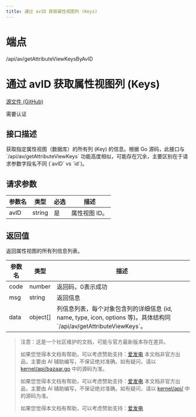 ```yaml
---
title: 通过 avID 获取属性视图列 (Keys)
---
```

# 端点

/api/av/getAttributeViewKeysByAvID

# 通过 avID 获取属性视图列 (Keys)

[源文件 (GitHub)](https://github.com/siyuan-note/siyuan/blob/master/kernel/api/av.go#L54 "查看源文件")

需要认证

## 接口描述

获取指定属性视图（数据库）的所有列 (Key) 的信息。根据 Go 源码，此接口与 \`/api/av/getAttributeViewKeys\` 功能高度相似，可能存在冗余，主要区别在于请求参数字段名不同 (\`avID\` vs \`id\`)。

## 请求参数

| 参数名 | 类型 | 必选 | 描述 |
| --- | --- | --- | --- |
| avID | string | 是 | 属性视图 ID。 |

## 返回值

返回属性视图的所有列信息列表。

| 参数名 | 类型 | 描述 |
| --- | --- | --- |
| code | number | 返回码，0表示成功 |
| msg | string | 返回信息 |
| data | object\[\] | 列信息列表，每个对象包含列的详细信息 (id, name, type, icon, options 等)。具体结构同 \`/api/av/getAttributeViewKeys\`。 |

> 注意：这是一个社区维护的文档，可能与官方最新版本存在差异。
> 
> 如果您觉得本文档有帮助，可以考虑赞助支持：[爱发电](https://afdian.com/a/leolee9086?tab=feed)
> 本文档非官方出品，主要由 AI 辅助编写，不保证绝对准确。如有疑问，请以 [kernel/api/bazaar.go](https://github.com/siyuan-note/siyuan/blob/master/kernel/api/bazaar.go) 中的源码为准。
> 
> 如果您觉得本文档有帮助，可以考虑赞助支持：[爱发电](https://afdian.com/a/leolee9086?tab=feed)
> 本文档非官方出品，主要由 AI 辅助编写，不保证绝对准确。如有疑问，请以 [kernel/api/](https://github.com/siyuan-note/siyuan/blob/master/kernel/api/) 中的源码为准。
> 
> 如果您觉得本文档有帮助，可以考虑赞助支持：[爱发电](https://afdian.com/a/leolee9086?tab=feed)
